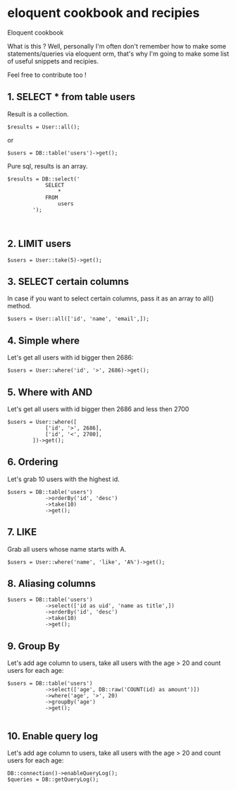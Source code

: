 # eloquent cookbook and recipies
Eloquent cookbook


What is this ? Well, personally I'm often don't remember how to make some statements/queries via eloquent orm, that's why I'm going to make some list of useful snippets and recipies. 

Feel free to contribute too !


## 1. SELECT * from table users

Result is a collection.
```
$results = User::all();
```
or

```
$users = DB::table('users')->get();
```

Pure sql, results is an array.

```
$results = DB::select('
            SELECT
                *
            FROM
                users
        ');
        
       
```


## 2. LIMIT users

```
$users = User::take(5)->get();
```

## 3. SELECT certain columns

In case if you want to select certain columns, pass it as an array to all() method.

```
$users = User::all(['id', 'name', 'email',]);
```

## 4. Simple where

Let's get all users with id bigger then 2686:

```
$users = User::where('id', '>', 2686)->get();
```
## 5. Where with AND

Let's get all users with id bigger then 2686 and less then 2700
```
$users = User::where([
            ['id', '>', 2686],
            ['id', '<', 2700],
        ])->get();
```

## 6. Ordering

Let's grab 10 users with the highest id.


```
$users = DB::table('users')
            ->orderBy('id', 'desc')
            ->take(10)
            ->get();
```

## 7. LIKE

Grab all users whose name starts with A.
```
$users = User::where('name', 'like', 'A%')->get();
```

## 8. Aliasing columns

```
$users = DB::table('users')
            ->select(['id as uid', 'name as title',])
            ->orderBy('id', 'desc')
            ->take(10)
            ->get();
```

## 9. Group By

Let's add age column to users, take all users with the age > 20 and count users for each age:

```
$users = DB::table('users')
            ->select(['age', DB::raw('COUNT(id) as amount')])
            ->where('age', '>', 20)
            ->groupBy('age')
            ->get();
            
```

## 10. Enable query log
Let's add age column to users, take all users with the age > 20 and count users for each age:

```
DB::connection()->enableQueryLog();
$queries = DB::getQueryLog();
```



